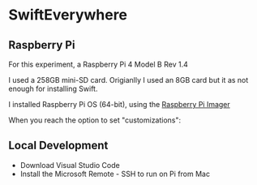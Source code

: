 # SwiftEverywhere

## Raspberry Pi

For this experiment, a Raspberry Pi 4 Model B Rev 1.4

I used a 258GB mini-SD card. Origianlly I used an 8GB card but it as not enough for installing Swift.

I installed Raspberry Pi OS (64-bit), using the [Raspberry Pi Imager](https://www.raspberrypi.com/software)

When you reach the option to set "customizations":






## Local Development

* Download Visual Studio Code
* Install the Microsoft Remote - SSH to run on Pi from Mac

